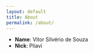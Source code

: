 ```yaml
---
layout: default
title: About
permalink: /about/
---
```

- **Name**: Vitor Silvério de Souza
- **Nick**: Pliavi
